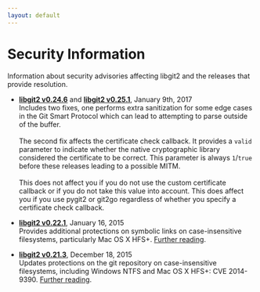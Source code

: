 ```yaml
---
layout: default
---
```


# Security Information

Information about security advisories affecting libgit2 and the releases that
provide resolution.

* **[libgit2 v0.24.6](https://github.com/libgit2/libgit2/releases/tag/v0.24.6)** and **[libgit2 v0.25.1](https://github.com/libgit2/libgit2/releases/tag/v0.25.1)**, January 9th, 2017  
Includes two fixes, one performs extra sanitization for some edge cases in
the Git Smart Protocol which can lead to attempting to parse outside of the
buffer.<br><br>
The second fix affects the certificate check callback. It provides a `valid`
parameter to indicate whether the native cryptographic library considered the
certificate to be correct. This parameter is always `1`/`true` before these
releases leading to a possible MITM.<br><br>
This does not affect you if you do not use the custom certificate callback
or if you do not take this value into account. This does affect you if
you use pygit2 or git2go regardless of whether you specify a certificate
check callback.

* **[libgit2 v0.22.1](https://github.com/libgit2/libgit2/releases/tag/v0.22.1)**, January 16, 2015  
Provides additional protections on symbolic links on case-insensitive
filesystems, particularly Mac OS X HFS+.
[Further reading](http://www.edwardthomson.com/blog/another-libgit2-security-update.html).

* **[libgit2 v0.21.3](https://github.com/libgit2/libgit2/releases/tag/v0.21.3)**, December 18, 2015  
Updates protections on the git repository on case-insensitive filesystems,
including Windows NTFS and Mac OS X HFS+: CVE 2014-9390.
[Further reading](https://git-blame.blogspot.co.uk/2014/12/git-1856-195-205-214-and-221-and.html).
